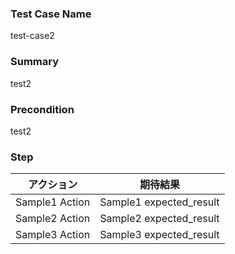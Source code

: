 ### Test Case Name
test-case2

### Summary
test2

### Precondition
test2

### Step
| アクション | 期待結果 |
|---|---|
| Sample1 Action | Sample1 expected_result |
| Sample2 Action | Sample2 expected_result |
| Sample3 Action | Sample3 expected_result |
